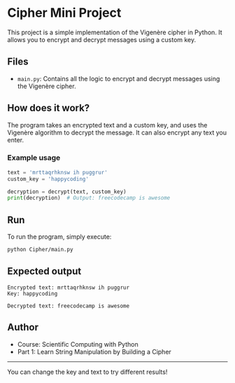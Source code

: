 # Cipher Mini Project

This project is a simple implementation of the Vigenère cipher in Python. It allows you to encrypt and decrypt messages using a custom key.

## Files
- `main.py`: Contains all the logic to encrypt and decrypt messages using the Vigenère cipher.

## How does it work?
The program takes an encrypted text and a custom key, and uses the Vigenère algorithm to decrypt the message. It can also encrypt any text you enter.

### Example usage
```python
text = 'mrttaqrhknsw ih puggrur'
custom_key = 'happycoding'

decryption = decrypt(text, custom_key)
print(decryption)  # Output: freecodecamp is awesome
```

## Run
To run the program, simply execute:

```bash
python Cipher/main.py
```

## Expected output
```
Encrypted text: mrttaqrhknsw ih puggrur
Key: happycoding

Decrypted text: freecodecamp is awesome
```

## Author
- Course: Scientific Computing with Python
- Part 1: Learn String Manipulation by Building a Cipher

---
You can change the key and text to try different results!
